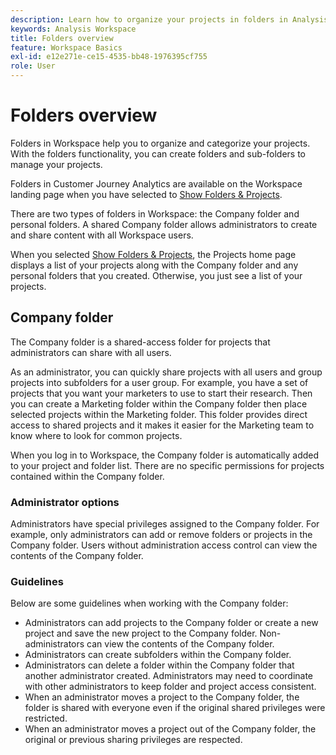 ```yaml
---
description: Learn how to organize your projects in folders in Analysis Workspace.
keywords: Analysis Workspace
title: Folders overview
feature: Workspace Basics
exl-id: e12e271e-ce15-4535-bb48-1976395cf755
role: User
---
```

# Folders overview

Folders in Workspace help you to organize and categorize your projects. With the folders functionality, you can create folders and sub-folders to manage your projects. 

Folders in Customer Journey Analytics are available on the Workspace landing page when you have selected to [Show Folders & Projects](../freeform-overview.md#show-selector).

There are two types of folders in Workspace: the Company folder and personal folders. A shared Company folder allows administrators to create and share content with all Workspace users. 

When you selected [Show Folders & Projects](../freeform-overview.md#show-selector), the Projects home page displays a list of your projects along with the Company folder and any personal folders that you created. Otherwise, you just see a list of your projects.


## Company folder

The Company folder is a shared-access folder for projects that administrators can share with all users.

As an administrator, you can quickly share projects with all users and group projects into subfolders for a user group. For example, you have a set of projects that you want your marketers to use to start their research. Then you can create a Marketing folder within the Company folder then place selected projects within the Marketing folder. This folder provides direct access to shared projects and it makes it easier for the Marketing team to know where to look for common projects.

When you log in to Workspace, the Company folder is automatically added to your project and folder list. There are no specific permissions for projects contained within the Company folder.

### Administrator options

Administrators have special privileges assigned to the Company folder. For example, only administrators can add or remove folders or projects in the Company folder. Users without administration access control can view the contents of the Company folder.

<!--
![The Projects page showing the admin options.](/help/analysis-workspace/build-workspace-project/assets/admin-options.png)

Non-Admins have limited options.

![The Projects page showing the non-admin options for folders.](/help/analysis-workspace/build-workspace-project/assets/non-admin-folder-options.png)

--> 

### Guidelines

Below are some guidelines when working with the Company folder:

- Administrators can add projects to the Company folder or create a new project and save the new project to the Company folder. Non-administrators can view the contents of the Company folder.
- Administrators can create subfolders within the Company folder.
- Administrators can delete a folder within the Company folder that another administrator created. Administrators may need to coordinate with other administrators to keep folder and project access consistent.
- When an administrator moves a project to the Company folder, the folder is shared with everyone even if the original shared privileges were restricted. 
- When an administrator moves a project out of the Company folder, the original or previous sharing privileges are respected.
